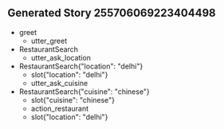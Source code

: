 ## Generated Story 255706069223404498
* greet
    - utter_greet
* RestaurantSearch
    - utter_ask_location
* RestaurantSearch{"location": "delhi"}
    - slot{"location": "delhi"}
    - utter_ask_cuisine
* RestaurantSearch{"cuisine": "chinese"}
    - slot{"cuisine": "chinese"}
    - action_restaurant
    - slot{"location": "delhi"}